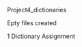<p>Project4_dictionaries</p>
<p>Epty files created</p>
<p>1 Dictionary Assignment</p>
<p></p>
<p></p>
<p></p>
<p></p>
<p></p>
<p></p>
<p></p>
<p></p>
<p></p>
<p></p>